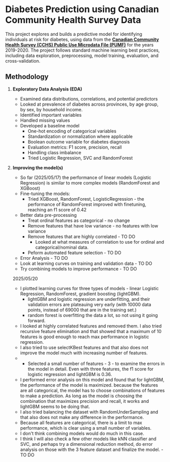 # Diabetes Prediction using Canadian Community Health Survey Data

This project explores and builds a predictive model for identifying individuals at risk for diabetes, using data from the [**Canadian Community Health Survey (CCHS) Public Use Microdata File (PUMF)**](https://www150.statcan.gc.ca/n1/en/catalogue/82M0013X) for the years 2019-2020. The project follows standard machine learning best practices, including data exploration, preprocessing, model training, evaluation, and cross-validation.

## Methodology

1. **Exploratory Data Analysis (EDA)**
   - Examined data distributions, correlations, and potential predictors
   - Looked at prevalence of diabetes across provinces, by age group, by sex, by household income.
   - Identified important variables
   - Handled missing values
   - Developed a baseline model
        - One-hot encoding of categorical variables
        - Standardization or normalization where applicable
        - Boolean outcome variable for diabetes diagnosis
        - Evaluation metrics: F1 score, precision, recall
        - Handling class imbalance
        - Tried Logistic Regression, SVC and RandomForest

2. **Improving the model(s)**
    - So far (2025/05/17) the performance of linear models (Logistic Regression) is similar to more complex models (RandomForest and XGBoost) 
    - Fine-tuning the models:
        - Tried XGBoost, RandomForest, LogisticRegression - the performance of RandomForest improved with finetuning, reaching an f1 score of 0.42
    - Better data pre-processing
        - Treat ordinal features as categorical - no change
        - Remove features that have low variance - no features with low variance
        - Remove features that are highly correlated - TO DO
            - Looked at what measures of correlation to use for ordinal and categorical/nominal data.
        - Peform automated feature selection - TO DO
    - Error Analysis - TO DO
    - Look at learning curves on training and validation data - TO DO
    - Try combining models to improve performance - TO DO

    2025/05/20
  
    - I plotted learning curves for three types of models - linear Logistic Regression, RandomForest, gradient boosting (lightGBM).
        - lightGBM and logistic regression are underfitting, and their validation errors are plateauing very early (with 10000 data points, instead of 69000 that are in the training set.)
        - random forest is overfitting the data a lot, so not using it going forward.
    - I looked at highly correlated features and removed them. I also tried recursive feature elimination and that showed that a maximum of 10 features is good enough to reach max performance in logistic regression.
    - I also tried to use selectKBest features and that also does not improve the model much  with increasing number of features.
    -   - Selected a small number of features - 3 - to examine the errors in the model in detail. Even with three features, the f1 score for logistic regression and lightGBM is 0.36.
    - I performed error analysis on this model and found that for lightGBM, the performance of the model is maximized. because the features are all categorical, the model has to choose combinations of features to make a prediction. As long as the model is choosing the combination that maximizes precision and recall, it works and lightGBM seems to be doing that.
    - I also tried balancing the dataset with RandomUnderSampling and that also does not make any difference in the performance.
    - Because all features are categorical, there is a limit to max performance, which is clear using a small number of variables.
    - I don't think combining models would do much in this case.
    - I think I will also check a few other models like kNN classifier and SVC, and perhaps try a dimensional reduction method, do error analysis on those with the 3 feature dataset and finalize the model. - TO DO

    
   
